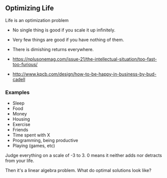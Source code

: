 ## Optimizing Life

Life is an optimization problem

* No single thing is good if you scale it up infinitely.
* Very few things are good if you have nothing of them.
* There is dimishing returns everywhere.

* https://nplusonemag.com/issue-21/the-intellectual-situation/too-fast-too-furious/
* http://www.kpcb.com/design/how-to-be-happy-in-business-by-bud-cadell

### Examples

* Sleep
* Food
* Money
* Housing
* Exercise
* Friends
* Time spent with X
* Programming, being productive
* Playing (games, etc)

Judge everything on a scale of -3 to 3. 0 means it neither adds nor detracts from your life. 

Then it's a linear algebra problem. What do optimal solutions look like?